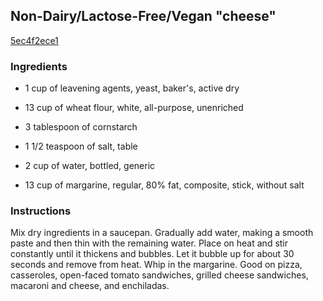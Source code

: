 ## Non-Dairy/Lactose-Free/Vegan "cheese"

[5ec4f2ece1](http://www.food.com/recipe/non-dairy-lactose-free-vegan-cheese-164469)

### Ingredients

 - 1 cup of leavening agents, yeast, baker's, active dry

 - 13 cup of wheat flour, white, all-purpose, unenriched

 - 3 tablespoon of cornstarch

 - 1 1/2 teaspoon of salt, table

 - 2 cup of water, bottled, generic

 - 13 cup of margarine, regular, 80% fat, composite, stick, without salt

### Instructions

Mix dry ingredients in a saucepan. Gradually add water, making a smooth paste and then thin with the remaining water. Place on heat and stir constantly until it thickens and bubbles. Let it bubble up for about 30 seconds and remove from heat. Whip in the margarine. Good on pizza, casseroles, open-faced tomato sandwiches, grilled cheese sandwiches, macaroni and cheese, and enchiladas.